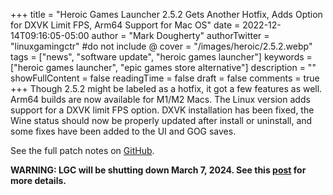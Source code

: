 +++
title = "Heroic Games Launcher 2.5.2 Gets Another Hotfix, Adds Option for DXVK Limit FPS, Arm64 Support for Mac OS"
date = 2022-12-14T09:16:05-05:00
author = "Mark Dougherty"
authorTwitter = "linuxgamingctr" #do not include @
cover = "/images/heroic/2.5.2.webp"
tags = ["news", "software update", "heroic games launcher"]
keywords = ["heroic games launcher", "epic games store alternative"]
description = ""
showFullContent = false
readingTime = false
draft = false
comments = true
+++
Though 2.5.2 might be labeled as a hotfix, it got a few features as well. Arm64 builds are now available for M1/M2 Macs. The Linux version adds support for a DXVK limit FPS option. DXVK installation has been fixed, the Wine status should now be properly updated after install or uninstall, and some fixes have been added to the UI and GOG saves.

See the full patch notes on [GitHub](https://github.com/Heroic-Games-Launcher/HeroicGamesLauncher/releases/tag/v2.5.2).

**WARNING: LGC will be shutting down March 7, 2024. See this [post](https://linuxgamingcentral.com/posts/the-end-of-lgc/) for more details.**
